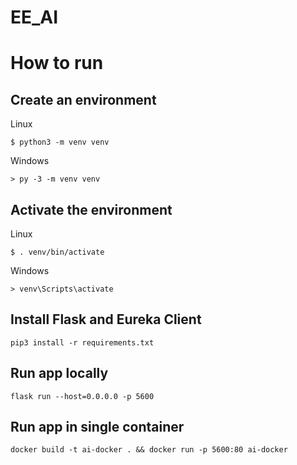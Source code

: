 # EE_AI
# How to run
## Create an environment
Linux
```shell
$ python3 -m venv venv
```
Windows
```command-line
> py -3 -m venv venv
```
## Activate the environment
Linux
```shell
$ . venv/bin/activate
```
Windows
```command-line
> venv\Scripts\activate
```
## Install Flask and Eureka Client
```shell
pip3 install -r requirements.txt
```
## Run app locally
```shell
flask run --host=0.0.0.0 -p 5600
```
## Run app in single container
```shell
docker build -t ai-docker . && docker run -p 5600:80 ai-docker
```
